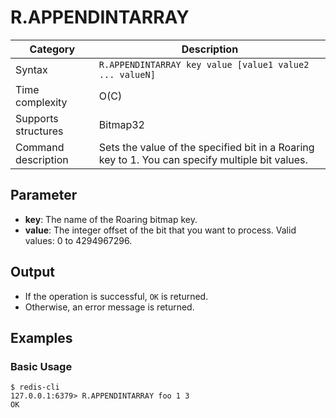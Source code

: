 # R.APPENDINTARRAY

| Category            | Description                                                                                     |
| ------------------- | ----------------------------------------------------------------------------------------------- |
| Syntax              | `R.APPENDINTARRAY key value [value1 value2 ... valueN]`                                         |
| Time complexity     | O(C)                                                                                            |
| Supports structures | Bitmap32                                                                                        |
| Command description | Sets the value of the specified bit in a Roaring key to 1. You can specify multiple bit values. |

## Parameter

- **key**: The name of the Roaring bitmap key.
- **value**: The integer offset of the bit that you want to process. Valid values: 0 to 4294967296.

## Output

- If the operation is successful, `OK` is returned.
- Otherwise, an error message is returned.

## Examples

### Basic Usage

```
$ redis-cli
127.0.0.1:6379> R.APPENDINTARRAY foo 1 3
OK
```
